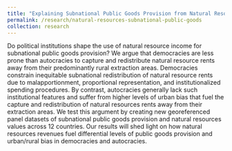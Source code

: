 ```yaml
---
title: "Explaining Subnational Public Goods Provision from Natural Resources Income: Regimes and Urban Bias"
permalink: /research/natural-resources-subnational-public-goods
collection: research
---
```


Do political institutions shape the use of natural resource income for subnational public goods provision? We argue that democracies are less prone than autocracies to capture and redistribute natural resource rents away from their predominantly rural extraction areas. Democracies constrain inequitable subnational redistribution of natural resource rents due to malapportionment, proportional representation, and institutionalized spending procedures. By contrast, autocracies generally lack such institutional features and suffer from higher levels of urban bias that fuel the capture and redistribution of natural resources rents away from their extraction areas. We test this argument by creating new georeferenced panel datasets of subnational public goods provision and natural resources values across 12 countries. Our results will shed light on how natural resources revenues fuel differential levels of public goods provision and urban/rural bias in democracies and autocracies.